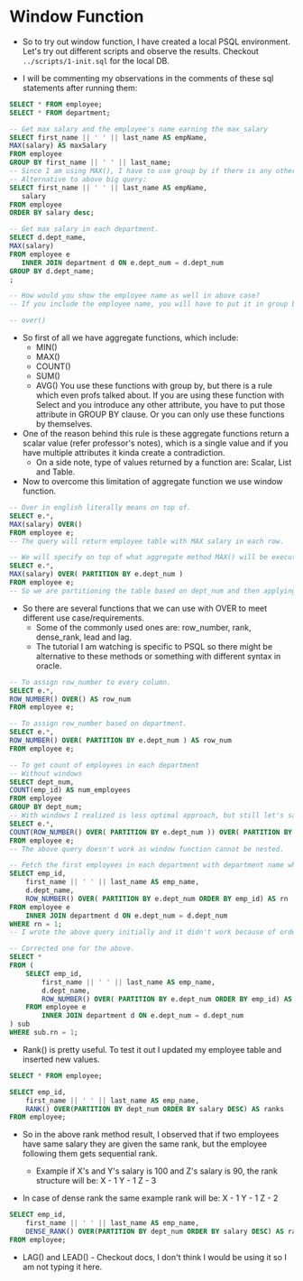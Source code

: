 # Window Function

- So to try out window function, I have created a local PSQL environment. Let's try out different scripts and observe the results.
 Checkout `../scripts/1-init.sql` for the local DB.

- I will be commenting my observations in the comments of these sql statements after running them:

 ```sql
 SELECT * FROM employee;
 SELECT * FROM department;
 
-- Get max salary and the employee's name earning the max_salary
SELECT first_name || ' ' || last_name AS empName,
MAX(salary) AS maxSalary
FROM employee
GROUP BY first_name || ' ' || last_name;
-- Since I am using MAX(), I have to use group by if there is any other attribute. This works, but it just orders employee based on their salary, and returns multiple employee. Not helpful.
-- Alternative to above big query:
SELECT first_name || ' ' || last_name AS empName,
    salary
FROM employee
ORDER BY salary desc;

-- Get max salary in each department.
SELECT d.dept_name,
MAX(salary) 
FROM employee e
    INNER JOIN department d ON e.dept_num = d.dept_num
GROUP BY d.dept_name;
;

-- How would you show the employee name as well in above case?
-- If you include the employee name, you will have to put it in group by as well, which would not give you the intended result.

-- over()
 ```

- So first of all we have aggregate functions, which include:
  - MIN()
  - MAX()
  - COUNT()
  - SUM()
  - AVG()
You use these functions with group by, but there is a rule which even profs talked about.
If you are using these function with Select and you introduce any other attribute, you have to put those attribute in GROUP BY clause. Or you can only use these functions by themselves.
- One of the reason behind this rule is these aggregate functions return a scalar value (refer professor's notes), which is a single value and if you have multiple attributes it kinda create a contradiction.
  - On a side note, type of values returned by a function are: Scalar, List and Table.
- Now to overcome this limitation of aggregate function we use window function.

```sql
-- Over in english literally means on top of.
SELECT e.*,
MAX(salary) OVER()
FROM employee e;
-- The query will return employee table with MAX salary in each row.

-- We will specify on top of what aggregate method MAX() will be executed.
SELECT e.*,
MAX(salary) OVER( PARTITION BY e.dept_num )
FROM employee e;
-- So we are partitioning the table based on dept_num and then applying aggregate method MAX on top of it. 
```

- So there are several functions that we can use with OVER to meet different use case/requirements.
  - Some of the commonly used ones are: row_number, rank, dense_rank, lead and lag.
  - The tutorial I am watching is specific to PSQL so there might be alternative to these methods or something with different syntax in oracle.

```sql
-- To assign row_number to every column.
SELECT e.*,
ROW_NUMBER() OVER() AS row_num
FROM employee e;

-- To assign row_number based on department.
SELECT e.*,
ROW_NUMBER() OVER( PARTITION BY e.dept_num ) AS row_num
FROM employee e;

-- To get count of employees in each department
-- Without windows
SELECT dept_num,
COUNT(emp_id) AS num_employees
FROM employee
GROUP BY dept_num;
-- With windows I realized is less optimal approach, but still let's say we want to print other related employee details alongside.
SELECT e.*,
COUNT(ROW_NUMBER() OVER( PARTITION BY e.dept_num )) OVER( PARTITION BY e.dept_num ) AS total_emp_dept
FROM employee e;
-- The above query doesn't work as window function cannot be nested.

-- Fetch the first employees in each department with department name who joined the company. Assume that employee with lower value of emp_id attribute joined the company earlier.
SELECT emp_id,
    first_name || ' ' || last_name AS emp_name,
    d.dept_name,
    ROW_NUMBER() OVER( PARTITION BY e.dept_num ORDER BY emp_id) AS rn
FROM employee e
    INNER JOIN department d ON e.dept_num = d.dept_num
WHERE rn = 1;
-- I wrote the above query initially and it didn't work because of order of execution. I am leaving it here for reference.

-- Corrected one for the above.
SELECT *
FROM (
    SELECT emp_id,
        first_name || ' ' || last_name AS emp_name,
        d.dept_name,
        ROW_NUMBER() OVER( PARTITION BY e.dept_num ORDER BY emp_id) AS rn
    FROM employee e
        INNER JOIN department d ON e.dept_num = d.dept_num
) sub
WHERE sub.rn = 1;
```

- Rank() is pretty useful. To test it out I updated my employee table and inserted new values.

```sql
SELECT * FROM employee;

SELECT emp_id,
    first_name || ' ' || last_name AS emp_name,
    RANK() OVER(PARTITION BY dept_num ORDER BY salary DESC) AS ranks
FROM employee;
```

- So in the above rank method result, I observed that if two employees have same salary they are given the same rank, but the employee following them gets sequential rank.
  - Example if X's and Y's salary is 100 and Z's salary is 90, the rank structure will be:
        X - 1
        Y - 1
        Z - 3

- In case of dense rank the same example rank will be:
    X - 1
    Y - 1
    Z - 2

```sql
SELECT emp_id,
    first_name || ' ' || last_name AS emp_name,
    DENSE_RANK() OVER(PARTITION BY dept_num ORDER BY salary DESC) AS ranks
FROM employee;
```

- LAG() and LEAD() - Checkout docs, I don't think I would be using it so I am not typing it here.
